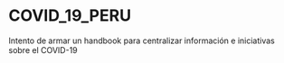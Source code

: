 # COVID_19_PERU
Intento de armar un handbook para centralizar información e iniciativas sobre el COVID-19
